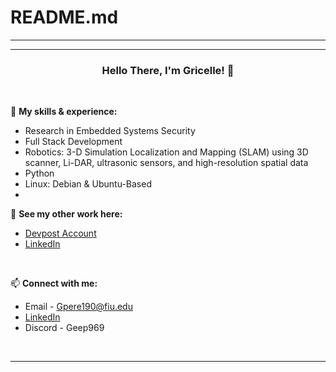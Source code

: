 # README.md
---------------------------------------------------------------------

---------------------------------------------------------------------

### <p align="center"> Hello There, I'm Gricelle! 👋 </p>
<br>

💪 **My skills & experience:**<br>
- Research in Embedded Systems Security <br>
- Full Stack Development <br>
- Robotics: 3-D Simulation Localization and Mapping (SLAM) using 3D scanner, Li-DAR, ultrasonic sensors, and high-resolution spatial data <br>
- Python <br>
- Linux: Debian & Ubuntu-Based<br>
- <br>

🚀 **See my other work here:**
- [Devpost Account](https://devpost.com/gpere190?ref_content=user-portfolio&ref_feature=portfolio&ref_medium=global-nav)
- [LinkedIn](https://www.linkedin.com/in/gricelle-perez-133266aa/)
<br>

📫 **Connect with me:**<br>
- Email - Gpere190@fiu.edu <br>
- [LinkedIn](https://www.linkedin.com/in/gricelle-perez-133266aa/)
- Discord - Geep969 <br>
<br>

---------------------------------------------------------------------
